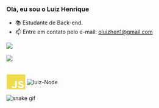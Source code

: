 ### Olá, eu sou o Luiz Henrique

- 📚 Estudante de Back-end.
- 📫 Entre em contato pelo e-mail: oluizhen1@gmail.com




<div> 
<picture>
<source 
  srcset="https://github-readme-stats.vercel.app/api?username=luizhen1&show_icons=true&theme=dark"
  media="(prefers-color-scheme: dark)"
/>
<source
  srcset="https://github-readme-stats.vercel.app/api?username=luizhen1&show_icons=true"
  media="(prefers-color-scheme: light), (prefers-color-scheme: no-preference)"
/>
<img height="160em" src="https://github-readme-stats.vercel.app/api?username=luizhen1_icons=true" />
</picture>
  <picture>
<source 
srcset="https://github-readme-stats.vercel.app/api/top-langs/?username=luizhen1&layout=compact&theme=dark" />
  

<source
  srcset="https://github-readme-stats.vercel.app/api?username=luizhen1&show_icons=true"
  media="(prefers-color-scheme: light), (prefers-color-scheme: no-preference)"
/>
<img height="160em" src="https://github-readme-stats.vercel.app/api?username=luizhen1&show_icons=true" />
</picture>
</div>


<div style="display: inline_block"><br>
  <img align="center" alt="luiz-Js" height="40" width="50" src="https://raw.githubusercontent.com/devicons/devicon/master/icons/javascript/javascript-plain.svg">
    <img align="center" alt="luiz-Node" height="40" width="50" ]
    src= "https://cdn.jsdelivr.net/gh/devicons/devicon/icons/nodejs/nodejs-original.svg">
</div>

![snake gif](https://github.com/luizhen1/luizhen1/blob/output/github-contribution-grid-snake.svg)
